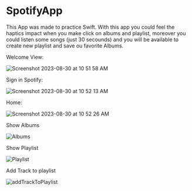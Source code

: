 # SpotifyApp
This App was made to practice Swift. 
With this app you could feel the haptics impact when you make click on albums and playlist, 
moreover you could listen some songs (just 30 secounds) and you will be available to create new playlist
and save ou favorite Albums.



Welcome View:

![Screenshot 2023-08-30 at 10 51 58 AM](https://github.com/adriancysvillegast/SpotifyApp/assets/81894293/192fbb4d-706d-4b09-b62d-b14a4ce71730)

Sign in Spotify:

![Screenshot 2023-08-30 at 10 52 13 AM](https://github.com/adriancysvillegast/SpotifyApp/assets/81894293/36ff0427-1122-4bf4-b50a-3acc9f7b3976)

Home: 

![Screenshot 2023-08-30 at 10 52 26 AM](https://github.com/adriancysvillegast/SpotifyApp/assets/81894293/7ae4a6d9-864e-439d-b79a-f87fc82554f5)

Show Albums

![Albums](https://github.com/adriancysvillegast/SpotifyApp/assets/81894293/fad9d2ff-dafc-40c4-b224-f9448919d402)

Show Playlist

![Playlist](https://github.com/adriancysvillegast/SpotifyApp/assets/81894293/1b534a61-97df-469f-be90-b8ae8d7e41f3)

Add Track to playlist

![addTrackToPlaylist](https://github.com/adriancysvillegast/SpotifyApp/assets/81894293/2ed23901-8c4c-4d9f-88ae-64a0eb89538d)


